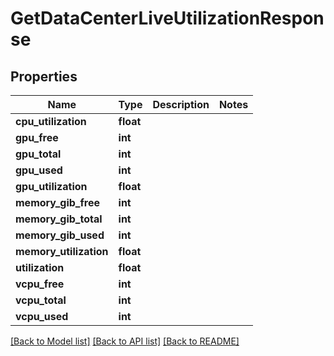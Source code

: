 # GetDataCenterLiveUtilizationResponse

## Properties
Name | Type | Description | Notes
------------ | ------------- | ------------- | -------------
**cpu_utilization** | **float** |  | 
**gpu_free** | **int** |  | 
**gpu_total** | **int** |  | 
**gpu_used** | **int** |  | 
**gpu_utilization** | **float** |  | 
**memory_gib_free** | **int** |  | 
**memory_gib_total** | **int** |  | 
**memory_gib_used** | **int** |  | 
**memory_utilization** | **float** |  | 
**utilization** | **float** |  | 
**vcpu_free** | **int** |  | 
**vcpu_total** | **int** |  | 
**vcpu_used** | **int** |  | 

[[Back to Model list]](../README.md#documentation-for-models) [[Back to API list]](../README.md#documentation-for-api-endpoints) [[Back to README]](../README.md)


